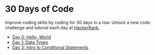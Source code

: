 # 30 Days of Code
Improve coding skills by coding for 30 days in a row. Unlock a new code challenge and tutorial each day at [HackerRank.](https://www.hackerrank.com/domains/tutorials/30-days-of-code)

* [Day 0: Hello, World](challenges/hello_world.py)
* [Day 1: Data Types](challenges/data_types.py)
* [Day 3: Intro to Conditional Statements](challenges/conditional_statements.py)
